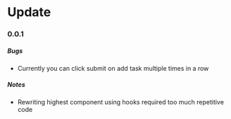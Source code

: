 # Update

### 0.0.1

##### Bugs 

- Currently you can click submit on add task multiple times in a row

##### Notes

- Rewriting highest component using hooks required too much repetitive code

